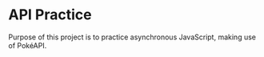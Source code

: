 # API Practice

Purpose of this project is to practice asynchronous JavaScript, making use of Pok&eacute;API.
